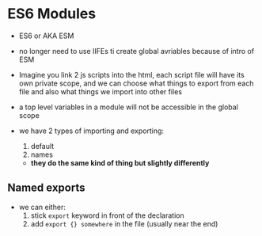 # ES6 Modules
- ES6 or AKA ESM
- no longer need to use IIFEs ti create global avriables because of intro of ESM

- Imagine you link 2 js scripts into the html, each script file will have its own private scope, and we can choose what things to export from each file and also what things we import into other files
- a top level variables in a module will not be accessible in the global scope
- we have 2 types of importing and exporting:
    1) default
    2) names
    - **they do the same kind of thing but slightly differently**

## Named exports
- we can either:
    1) stick `export` keyword in front of the declaration
    2) add `export {} somewhere` in the file (usually near the end)
